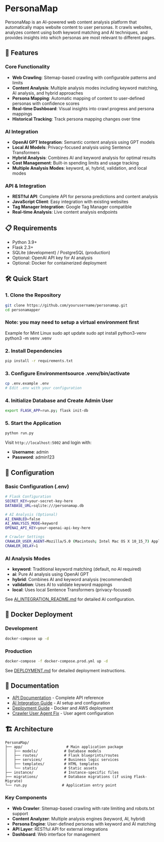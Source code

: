 # PersonaMap

PersonaMap is an AI-powered web content analysis platform that automatically maps website content to user personas. It crawls websites, analyzes content using both keyword matching and AI techniques, and provides insights into which personas are most relevant to different pages.

## 🚀 Features

### Core Functionality
- **Web Crawling**: Sitemap-based crawling with configurable patterns and limits
- **Content Analysis**: Multiple analysis modes including keyword matching, AI analysis, and hybrid approaches
- **Persona Mapping**: Automatic mapping of content to user-defined personas with confidence scores
- **Real-time Dashboard**: Visual insights into crawl progress and persona mappings
- **Historical Tracking**: Track persona mapping changes over time

### AI Integration
- **OpenAI GPT Integration**: Semantic content analysis using GPT models
- **Local AI Models**: Privacy-focused analysis using Sentence Transformers
- **Hybrid Analysis**: Combines AI and keyword analysis for optimal results
- **Cost Management**: Built-in spending limits and usage tracking
- **Multiple Analysis Modes**: keyword, ai, hybrid, validation, and local modes

### API & Integration
- **RESTful API**: Complete API for persona predictions and content analysis
- **JavaScript Client**: Easy integration with existing websites
- **Tag Manager Integration**: Google Tag Manager compatible
- **Real-time Analysis**: Live content analysis endpoints

## 📋 Requirements

- Python 3.9+
- Flask 2.3+
- SQLite (development) / PostgreSQL (production)
- Optional: OpenAI API key for AI analysis
- Optional: Docker for containerized deployment

## 🛠️ Quick Start

### 1. Clone the Repository
```bash
git clone https://github.com/yourusername/personamap.git
cd personamapper
```
### Note: you may need to setup a virtual environment first
Example for Mint Linux
sudo apt update
sudo apt install python3-venv
python3 -m venv .venv


### 2. Install Dependencies
```bash
pip install -r requirements.txt
```

### 3. Configure Environmentsource .venv/bin/activate
```bash
cp .env.example .env
# Edit .env with your configuration
```

### 4. Initialize Database and Create Admin User
```bash
export FLASK_APP=run.py; flask init-db
```

### 5. Start the Application
```bash
python run.py
```

Visit `http://localhost:5002` and login with:
- **Username**: admin
- **Password**: admin123

## 🔧 Configuration

### Basic Configuration (.env)
```bash
# Flask Configuration
SECRET_KEY=your-secret-key-here
DATABASE_URL=sqlite:///personamap.db

# AI Analysis (Optional)
AI_ENABLED=false
AI_ANALYSIS_MODE=keyword
OPENAI_API_KEY=your-openai-api-key-here

# Crawler Settings
CRAWLER_USER_AGENT=Mozilla/5.0 (Macintosh; Intel Mac OS X 10_15_7) AppleWebKit/537.36 (KHTML, like Gecko) Chrome/120.0.0.0 Safari/537.36
CRAWLER_DELAY=1
```

### AI Analysis Modes
- **keyword**: Traditional keyword matching (default, no AI required)
- **ai**: Pure AI analysis using OpenAI GPT
- **hybrid**: Combines AI and keyword analysis (recommended)
- **validation**: Uses AI to validate keyword mappings
- **local**: Uses local Sentence Transformers (privacy-focused)

See [AI_INTEGRATION_README.md](AI_INTEGRATION_README.md) for detailed AI configuration.

## 🐳 Docker Deployment

### Development
```bash
docker-compose up -d
```

### Production
```bash
docker-compose -f docker-compose.prod.yml up -d
```

See [DEPLOYMENT.md](DEPLOYMENT.md) for detailed deployment instructions.

## 📖 Documentation

- [API Documentation](API_DOCUMENTATION.md) - Complete API reference
- [AI Integration Guide](AI_INTEGRATION_README.md) - AI setup and configuration
- [Deployment Guide](DEPLOYMENT.md) - Docker and AWS deployment
- [Crawler User Agent Fix](CRAWLER_USER_AGENT_FIX.md) - User agent configuration

## 🏗️ Architecture

```
PersonaMap/
├── app/                    # Main application package
│   ├── models/            # Database models
│   ├── routes/            # Flask blueprints/routes
│   ├── services/          # Business logic services
│   ├── templates/         # HTML templates
│   └── static/            # Static assets
├── instance/              # Instance-specific files
├── migrations/            # Database migrations (if using Flask-Migrate)
└── run.py                # Application entry point
```

### Key Components
- **Web Crawler**: Sitemap-based crawling with rate limiting and robots.txt support
- **Content Analyzer**: Multiple analysis engines (keyword, AI, hybrid)
- **Persona Engine**: User-defined personas with keyword and AI matching
- **API Layer**: RESTful API for external integrations
- **Dashboard**: Web interface for management
